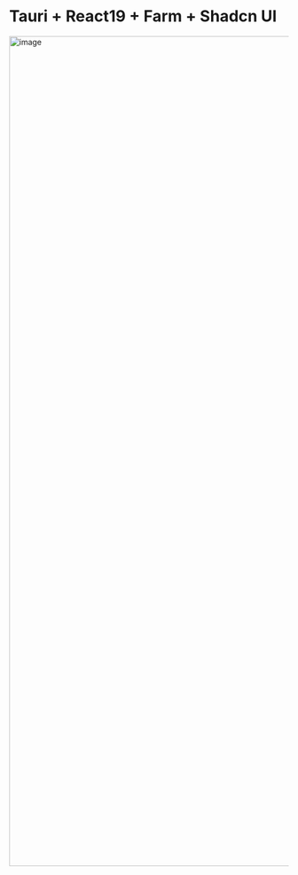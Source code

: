 # Tauri + React19 + Farm + Shadcn UI

<img width="1498" alt="image" src="https://github.com/user-attachments/assets/81aacd19-5f13-4c8a-a6d5-a68252c6b8b0">
